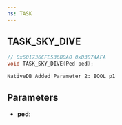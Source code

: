 ```yaml
---
ns: TASK
---
```

## TASK_SKY_DIVE

```c
// 0x601736CFE536B0A0 0xD3874AFA
void TASK_SKY_DIVE(Ped ped);
```

```
NativeDB Added Parameter 2: BOOL p1
```

## Parameters
* **ped**: 

